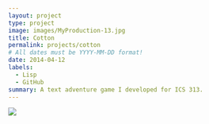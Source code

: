 ```yaml
---
layout: project
type: project
image: images/MyProduction-13.jpg
title: Cotton
permalink: projects/cotton
# All dates must be YYYY-MM-DD format!
date: 2014-04-12
labels:
  - Lisp
  - GitHub
summary: A text adventure game I developed for ICS 313.
---
```


<img class="ui image" src="{{ site.baseurl }}/images/MyProduction-13.jpg">

